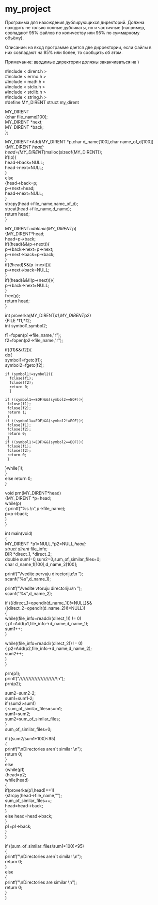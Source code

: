 # my_project
Программа для нахождения дублирующихся директорий. Должна находить не только полные дубликаты, но и частичные (например, совпадают 95% файлов по количеству или 95% по суммарному объёму).

Описание: на вход программе дается две дирректории, если файлы в них совпадают на 95% или более, то сообщить об этом.

Примечание: вводимые директории должны заканчиваться на \ 

 #include < dirent.h >                      
 #include < errno.h >                   
 #include < math.h >                
 #include < stdio.h >                  
 #include < stdlib.h >                
 #include < string.h >                  
 #define MY_DIRENT struct my_dirent                

MY_DIRENT                           
{char file_name[100];                  
 MY_DIRENT *next;                       
 MY_DIRENT *back;                      
};                                                       

MY_DIRENT*Add(MY_DIRENT *p,char d_name[100],char name_of_d[100])                     
{MY_DIRENT *head;                                       
 head=(MY_DIRENT*)malloc(sizeof(MY_DIRENT));                 
 if(!p){                           
    head->back=NULL;                       
    head->next=NULL;                        
  }                                 
 else                                       
  {head->back=p;                                   
   p->next=head;                           
   head->next=NULL;                                  
  }                                                      
 strcpy(head->file_name,name_of_d);                            
 strcat(head->file_name,d_name);                      
 return head;                            
}                                             
                                       
MY_DIRENT*udalenie(MY_DIRENT*p)                          
{MY_DIRENT*head;                                       
  head=p->back;                                     
  if((head)&&(p->next)){                                   
   p->back->next=p->next;                         
   p->next->back=p->back;                        
  }                                       
  if((!head)&&(p->next)){                           
   p->next->back=NULL;                      
  }                                 
  if((head)&&(!(p->next))){                        
   p->back->next=NULL;                     
  }                                    
  free(p);                         
  return head;                         
}                                             

int proverka(MY_DIRENT*p1,MY_DIRENT*p2)                   
{FILE *f1,*f2;                  
int symbol1,symbol2;                       
                              
f1=fopen(p1->file_name,"r");                                     
f2=fopen(p2->file_name,"r");                                   
                                                   
if((f1)&&(f2)){                                   
  do{                                  
    symbol1=fgetc(f1);                                
    symbol2=fgetc(f2);                            
                                         
    if (symbol1!=symbol2){                                     
      fclose(f1);                              
      fclose(f2);                                     
      return 0;                            
      }                                           

    if ((symbol1==EOF)&&(symbol2==EOF)){                       
     fclose(f1);                                       
     fclose(f2);                           
     return 1;                                       
     }                                    
    if ((symbol1==EOF)&&(symbol2!=EOF)){                           
     fclose(f1);                       
     fclose(f2);                         
     return 0;                          
     }                                               
    if ((symbol1!=EOF)&&(symbol2==EOF)){                                                           
     fclose(f1);                                           
     fclose(f2);                                                   
     return 0;                                                               
     }                                                                       
  }while(1);                             
}                                           
else return 0;                                               
}                                           
                                             
void prn(MY_DIRENT*head)                                                               
{MY_DIRENT *p=head;                        
 while(p)                                  
  { printf("%s \n",p->file_name);                              
    p=p->back;                                    
  }                                                            
}                              
                                          
                                          
int main(void)                                                                            
{                                                   
MY_DIRENT *p1=NULL,*p2=NULL,*head;                               
struct dirent* file_info;                            
DIR *direct_1, *direct_2;                                  
double sum1=0,sum2=0,sum_of_similar_files=0;                               
char d_name_1[100],d_name_2[100];                                 
                                            
printf("Vvedite pervuju directoriju:\n ");                               
scanf("%s",d_name_1);                                    
                                                  
printf("Vvedite vtoruju directoriju:\n ");                                               
scanf("%s",d_name_2);                                                  
                                       
if (((direct_1=opendir(d_name_1))!=NULL)&&((direct_2=opendir(d_name_2))!=NULL))                              
{                                                          
 while((file_info=readdir(direct_1)) != 0)                             
    { p1=Add(p1,file_info->d_name,d_name_1);                                 
      sum1++;                                    
    }                                   
                                
 while((file_info=readdir(direct_2)) != 0)                                    
    { p2=Add(p2,file_info->d_name,d_name_2);                          
      sum2++;                                       
    }                              
}                                     
                                  
prn(p1);                        
printf("////////////////////////\n");                             
prn(p2);                             
                                   
sum2=sum2-2;                              
sum1=sum1-2;                                   
if (sum2>sum1)                                                 
{ sum_of_similar_files=sum1;                                               
  sum1=sum2;                                            
  sum2=sum_of_similar_files;                                                     
}                                                         
sum_of_similar_files=0;                                                                              
                                             
if ((sum2/sum1*100)<95)                                                        
{                                                    
    printf("\nDirectories aren`t similar \n");                                                          
    return 0;                                                        
}                                                       
else                                          
{while(p1)                                              
  {head=p2;                                               
   while(head)                                               
     {                                                      
       if(proverka(p1,head)==1)                                                
         {strcpy(head->file_name,"");                                        
          sum_of_similar_files++;                                             
          head=head->back;                                                 
         }                                                          
        else head=head->back;                                                       
     }                                                         
   p1=p1->back;                                                
  }                                        
}                                                     
                                                       
                                                  
if ((sum_of_similar_files/sum1*100)<95)                                         
{                                                                 
    printf("\nDirectories aren`t similar \n");                                             
    return 0;                                                          
}                                             
else                                            
{                                           
   printf("\nDirectories are similar \n");                                                 
   return 0;                                                     
}                                                       
}                                                      
                       
                
